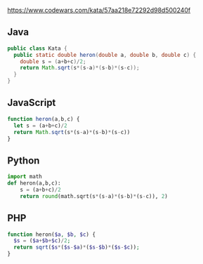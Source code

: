 https://www.codewars.com/kata/57aa218e72292d98d500240f

## Java
```java
public class Kata {
  public static double heron(double a, double b, double c) {
    double s = (a+b+c)/2;
    return Math.sqrt(s*(s-a)*(s-b)*(s-c));
  }
}
```

## JavaScript
```js
function heron(a,b,c) {
  let s = (a+b+c)/2
  return Math.sqrt(s*(s-a)*(s-b)*(s-c))
}
```

## Python
```python
import math
def heron(a,b,c):
    s = (a+b+c)/2
    return round(math.sqrt(s*(s-a)*(s-b)*(s-c)), 2)
```

## PHP
```php
function heron($a, $b, $c) {
  $s = ($a+$b+$c)/2;
  return sqrt($s*($s-$a)*($s-$b)*($s-$c));
}
```